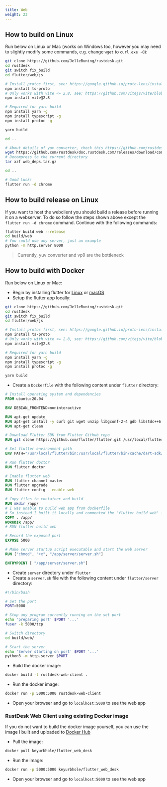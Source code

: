 ```yaml
---
title: Web 
weight: 23
---
```


## How to build on Linux

Run below on Linux or Mac (works on Windows too, however you may need to slightly modify some commands, e.g. change `wget` to `curl.exe -O`):

```sh
git clone https://github.com/JelleBuning/rustdesk.git
cd rustdesk 
git switch fix_build 
cd flutter/web/js

# Install protoc first, see: https://google.github.io/proto-lens/installing-protoc.html
npm install ts-proto
# Only works with vite <= 2.8, see: https://github.com/vitejs/vite/blob/main/docs/guide/build.md#chunking-strategy
npm install vite@2.8

# Required for yarn build
npm install yarn -g
npm install typescript -g
npm install protoc -g

yarn build

cd ..

# About details of yuv converter, check this https://github.com/rustdesk/rustdesk/issues/364#issuecomment-1023562050
wget https://github.com/rustdesk/doc.rustdesk.com/releases/download/console/web_deps.tar.gz
# Decompress to the current directory
tar xzf web_deps.tar.gz

cd ..

# Good Luck!
flutter run -d chrome
```

## How to build release on Linux

If you want to host the webclient you should build a release before running it on a webserver. 
To do so follow the steps shown above except the `flutter run -d chrome` command. Continue with the following commands:

```sh
flutter build web --release
cd build/web
# You could use any server, just an example
python -m http.server 8000
```

> Currently, yuv converter and vp9 are the bottleneck

## How to build with Docker

Run below on Linux or Mac:
- Begin by installing flutter for [Linux](https://docs.flutter.dev/get-started/install/linux#install-flutter-manually) or [macOS](https://docs.flutter.dev/get-started/install/macos)
- Setup the flutter app locally:

```sh
git clone https://github.com/JelleBuning/rustdesk.git
cd rustdesk 
git switch fix_build
cd flutter/web/js

# Install protoc first, see: https://google.github.io/proto-lens/installing-protoc.html
npm install ts-proto
# Only works with vite <= 2.8, see: https://github.com/vitejs/vite/blob/main/docs/guide/build.md#chunking-strategy
npm install vite@2.8

# Required for yarn build
npm install yarn -g
npm install typescript -g
npm install protoc -g

yarn build
```

- Create a `Dockerfile` with the following content under `flutter` directory:

```Dockerfile
# Install operating system and dependencies
FROM ubuntu:20.04

ENV DEBIAN_FRONTEND=noninteractive 

RUN apt-get update 
RUN apt-get install -y curl git wget unzip libgconf-2-4 gdb libstdc++6 libglu1-mesa fonts-droid-fallback lib32stdc++6 python3 clang cmake ninja-build pkg-config libgtk-3-dev
RUN apt-get clean

# Download Flutter SDK from Flutter Github repo
RUN git clone https://github.com/flutter/flutter.git /usr/local/flutter

# Set flutter environment path
ENV PATH="/usr/local/flutter/bin:/usr/local/flutter/bin/cache/dart-sdk/bin:${PATH}"

# Run flutter doctor
RUN flutter doctor

# Enable flutter web
RUN flutter channel master
RUN flutter upgrade
RUN flutter config --enable-web

# Copy files to container and build
RUN mkdir /app/
# I was unable to build web app from dockerfile 
# So instead I built it locally and commented the "flutter build web" in this file
COPY . /app/
WORKDIR /app/
# RUN flutter build web

# Record the exposed port
EXPOSE 5000

# Make server startup script executable and start the web server
RUN ["chmod", "+x", "/app/server/server.sh"]

ENTRYPOINT [ "/app/server/server.sh"]
```

- Create `server` directory under `flutter`
- Create a `server.sh` file with the following content under `flutter/server` directory:

```sh
#!/bin/bash

# Set the port
PORT=5000

# Stop any program currently running on the set port
echo 'preparing port' $PORT '...'
fuser -k 5000/tcp

# Switch directory
cd build/web/

# Start the server
echo 'Server starting on port' $PORT '...'
python3 -m http.server $PORT
```

- Build the docker image:

```sh
docker build -t rustdesk-web-client .
```

- Run the docker image:

```sh
docker run -p 5000:5000 rustdesk-web-client
```

- Open your browser and go to `localhost:5000` to see the web app

### RustDesk Web Client using existing Docker image

If you do not want to build the docker image yourself, you can use the image I built and uploaded to [Docker Hub](https://hub.docker.com/r/keyurbhole/flutter_web_desk)

- Pull the image:

```sh
docker pull keyurbhole/flutter_web_desk
```

- Run the image:

```sh
docker run -p 5000:5000 keyurbhole/flutter_web_desk
```

- Open your browser and go to `localhost:5000` to see the web app
